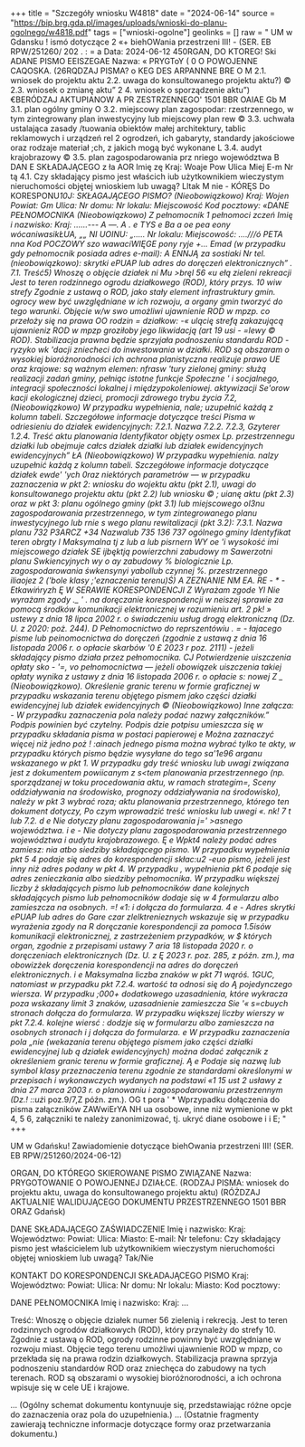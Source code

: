 +++
title = "Szczegóły wniosku W4818"
date = "2024-06-14"
source = "https://bip.brg.gda.pl/images/uploads/wnioski-do-planu-ogolnego/w4818.pdf"
tags = ["wnioski-ogolne"]
geolinks = []
raw = " UM w Gdansku ! ismó dotyczące 2 «+ biehOWania przestrzeni III! - (SER. EB RPW/251260/ 202 . : = a Data: 2024-06-12 450RGAN, DO KTOREG! Ski ADANE PISMO EEISZEGAE Nazwa: «  PRYGToY  ( 0 O POWOJENNE CAQOSKA. (26RQDZAJ PISMA? o KEG DES ARPANNNE BRE O M 2.1. wniosek do projektu aktu 2.2. uwaga do konsultowanego projektu aktu?) © 2.3. wniosek o zmianę aktu” 2 4. wniosek o sporządzenie aktu”) €BERÓDZAJ AKTUPIANOW A PR ZESTRZENNEGO' 1501 BBR OAIAE Gb M 3.1. plan ogólny gminy O 3.2. miejscowy plan zagospodar: rzestrzennego, w tym zintegrowany plan inwestycyjny lub miejscowy plan rew © 3.3. uchwała ustalająca zasady /tuowania obiektów małej architektury, tablic reklamowych i urządzeń rel 2 ogrodzeń, ich gabaryty, standardy jakościowe oraz rodzaje materiał ;ch, z jakich mogą być wykonane L 3.4. audyt krajobrazowy © 3.5. plan zagospodarowania prz nriego województwa B DAN E SKŁADAJĄCEGO z ła AOR Imię zę Kraj: Woaje Pow Ulica Miej E-m Nr tą 4.1. Czy składający pismo jest właścich iub użytkownikiem wieczystym nieruchomości objętej wnioskiem lub uwagą? Lltak M nie - KÓRĘS Do KORESPONU*10J: SKŁAGAJĄCEGO PISMO? (Nieobowiązkowo) Kraj: Wojen Powiat: Gm Ulica: Nr domu: Nr lokalu: Miejscowość Kod pocztowy: «DANE PEŁNOMOCNIKA (Nieobowiązkowo) Z pełnomocnik 1 pełnomoci zczeń Imię i nazwisko: Kraj: ......--- A  —. A . e TYS e Ba a oe pea eony wócaniwasikŁUA, „„ NI UOINU: „..... Nr lokalu: Miejscowość: ....///ó PETA nna Kod POCZOWY szo wawaciWIĘGE pony ryje +... Emad (w przypadku gdy pełnomocnik posiada adres e-mail): A ENNJĄ za sostiaki Nr tel. (nieobowiązkowo): skrytki ePUAP lub adres do doręczeń elektronicznych” . 7.1. Treść5) Wnoszę o objęcie działek ni Mu >bręl 56 «u ełą zieleni  rekreacji Jest to teren rodzinnego ogrodu działkowego (ROD), który przys. 10 wiw strefy Zgodnie z ustawą o ROD, jako stały element infrastruktury gmin. ogrocy wew być uwzględniane w ich rozwoju, a organy gmin tworzyć do tego warunki. Objęcie w/w swo umożliwi ujawnienie ROD w mpzp. co przełoży się na prawa OO rodzin = działkow: -« ulącię strefą zakazującą ujawnieniz ROD w mpzp groziłoby jego likwidacją (art 19 usi - =lewy © ROD). Stabilizacja prawna będzie sprzyjała podnoszeniu standardu ROD - ryzyko wk 'dacji zniecheci do inwestowania w działki. ROD są obszaram o wysokiej bioróżnorodności ich achrona planistyczna realizuje prawo UE oraz krajowe: są ważnym elemen: nfrasw 'tury zielonej gminy: służą realizacji zadań gminy, pełniąc istotne funkcje Społeczne ' i socjalnego, integracji społeczności lokalnej i międzypokoleniowej. aktywizacji Se'orow kacji ekologicznej dzieci, promocji zdrowego trybu życia 7.2, (Nieobowiązkowo) W przypadku wypełnienia, nale; uzupełnić każdą z kolumn tabeli. Szczegółowe informacje dotyczące treści Pisma w odriesieniu do działek ewidencyjnych:  7.2.1. Nazwa  7.2.2.  7.2.3, Gzyterer 1.2.4. Treść aktu planowania  Identyfikator  objęty osmex Lp. przestrzennegu działki lub obejmuje całcs działek działki lub działek  ewidencyjnych ewidencyjnych” ŁA (Nieobowiązkowo) W przypadku wypełnienia. nalzy uzupełnić każdą z kolumn tabeli. Szczegółowe informacje dotyczące działek ewde' 'ych 0raz niektórych parametrów — w przypadku zaznaczenia w pkt 2: wniosku do wojektu aktu (pkt 2.1), uwagi do konsultowanego projektu aktu (pkt 2.2) lub wniosku © ; uianę aktu (pkt 2.3) oraz w pkt 3: planu ogólnego gminy (pkt 3.1) lub miejscowego ol3nu zagospodarowania przestrzennego, w tym zintegrowanego planu inwestycyjnego lub rnie s wego planu rewitalizacji (pkt 3.2): 7.3.1. Nazwa planu 732 P3ARCZ +34 Nazwalub  735 136  737 ogólnego gminy Identyfikat teren obrgty  l Maksymalna  tj z lub  a lub  pisrnern WY oe  'i wysokość  imi miejscowego  działek SE  ijbęktją  powierzchni  zabudowy m Sawerzotni planu  Swkiencyjnych  wy o ay zabudowy %  biologicznie Lp.  zagospodarowania   śwkensynyi yabollub  czynnej %.  przestrzennego   iliaojez 2 ('bole klasy   ;'eznaczenia      terenu)Ś)     A ZEZNANIE NM EA. RE - * - Etkawińryzh Ę W SERAWIE KORESPONDENCJI Z Wyrażam zgode Yl Nie wyrażam zgody ._ '  . na doręczanie korespondencji w neiszej sprawie za pomocą środków komunikacji elektronicznej w rozumieniu art. 2 pk! » ustewy z dnia 18 lipca 2002 r. o świadczeniu usług drogą elektroniczną (Dz. U. z 2020: poż. 244). D Pełnomocnictwo do reprszentówiu . = - łajacego pisme lub peinomocnictwa do doręczeń (zgodnie z ustawą z dnia 16 listopada 2006 r. o opłacie skarbów '0 £ 2023 r poz. 2111) - jeżeli składający pismo działa przez pełnomocnika. CJ Potwierdzenie uiszczenia opłaty sko - '=, vo pełnomocnictwa — jeżeli obowiązek uiszczenia takiej opłaty wynika z ustawy z dnia 16 listopada 2006 r. o opłacie s: nowej Z _ (Nieobowiązkowo). Określenie granic terenu w formie graficznej w przypadku wskazania terenu objętego pismem jako części działki ewidencyjnej lub działek ewidencyjnych © (Nieobowiązkowo) Inne załącza: - W przypadku zaznaczenia pola należy podać nazwy załączników.” Podpis powinien być czytelny. Podpis  dzie potpisu umieszcza się w przypadku składania pisma w postaci papierowej e Można zaznaczyć więcej niż jedno poż *! :ainach jednego pisma można wybrać tylko te akty, w przypadku których pismo będzie wysyłane do tego sa'1e96 arganu wskazanego w pkt 1. W przypadku gdy treść wniosku lub uwagi związana jest z dokumentem powiicanym z s<tem planowania przestrzennego (np. sporządzanej w toku procedowania aktu, w ramach strategim=, Sceny oddziaływania na środowisko, prognozy oddziaływania na środowisko), należy w pkt 3 wybrać roza; aktu planowania przestrzennego, którego ten dokument dotyczy, Po  czym wprowadzić treść wniosku lub uwegi «. nk! 7 t lub 7.2. d e Nie dotyczy planu zagospodarowania j=*' >asnego województwa. i e - Nie dotyczy planu zagospodarowania przestrzennego województwa i audytu krajobrazowego. Ę e  Wpkt4 należy podać adres zamiesz: nia atbo siedziby składającego pismo. W przypadku wypełnienia pkt 5 4 podaje się adres do korespondencji skłac:u2 -euo pismo, jeżeli jest inny niż adres podany w pkt 4. W przypadku , wypełnienia pkt 6 podaje się adres zenieczkania albo siedziby pełnomocnika. W przypadku większej liczby ż składających pismo lub pełnomocników dane kolejnych składających pismo lub pełnomocników dodaje się w 4 formularzu albo zamieszcza na osobnych. =! «1: i dołącza do formularza. 4 e - Adres skrytki ePUAP lub adres do Gare czar zlelktrenieznych wskazuje się w przypadku wyrażenia zgody na R doręczanie korespondencji za pomoca 1.5isów komunikacji elektronicznej, z zastrzeżeniem przypadków, w $ których organ, zgodnie z przepisami ustawy 7 aria 18 listopada 2020 r. o doręczeniach elektronicznych (Dz. U. z Ę 2023 r. poz. 285, z późn. zm.), ma obowizżek doręczenia korespondencji na adres do doręczeń elektronicznych. i e Maksymalna liczba znaków w pkt 71 wąróś. 1GUC, natomiast w przypadku pkt 7.2.4. wartość ta odnosi się do Ą pojedynczego wiersza. W przypadku ;000+ dodatkowego uzasadnienia, które wykracza poza wskazany limit 3 znaków, uzasadnienie zamieszcza Sie '« s=cbuych stronach  dołącza do formularza. W przypadku większej liczby wierszy w pkt 7.2.4. kolejne wiersć : dodzje się w formularzu albo zamieszcza na osobnych stronach i j dołącza do formularza. e W przypadku zaznaczenia pola „nie (wekazania terenu objętego pismem jako części działki ewidencyjnej lub ą działek ewidencyjnych) można dodać załącznik z określeniem granic terenu w formie graficznej. Ą e Podaje się nazwę lub symbol klasy przeznaczenia terenu zgodnie ze standardami określonymi w przepisach i wykonawczych wydanych na podstawi «1 15 ust 2 usławy z dnia 27 marca 2003 r. o planowaniu i zagospodarowaniu przestrzennym (Dz.! ::uż*i poz.9/7,Z późn. zm.). OG t pora ' *  Wprzypadku dołączenia do pisma załączników ZAWwiErYA NH ua osobowe, inne niż wymienione w pkt 4, 5  6, załączniki te należy zanonimizować, tj. ukryć diane osobowe i i E; "
+++

UM w Gdańsku!
Zawiadomienie dotyczące biehOwania przestrzeni III!
(SER. EB RPW/251260/2024-06-12)

ORGAN, DO KTÓREGO SKIEROWANE PISMO ZWIĄZANE
Nazwa: PRYGOTOWANIE
O POWOJENNEJ DZIAŁCE.
(RODZAJ PISMA: wniosek do projektu aktu, uwaga do konsultowanego projektu aktu)
(RÓŻDZAJ AKTUALNIE WALIDUJĄCEGO DOKUMENTU PRZESTRZENNEGO 1501 BBR ORAZ Gdańsk)

DANE SKŁADAJĄCEGO ZAŚWIADCZENIE
Imię i nazwisko:
Kraj:
Województwo:
Powiat:
Ulica:
Miasto:
E-mail:
Nr telefonu:
Czy składający pismo jest właścicielem lub użytkownikiem wieczystym nieruchomości objętej wnioskiem lub uwagą?
Tak/Nie

KONTAKT DO KORESPONDENCJI SKŁADAJĄCEGO PISMO
Kraj:
Województwo:
Powiat:
Ulica:
Nr domu:
Nr lokalu:
Miasto:
Kod pocztowy:

DANE PEŁNOMOCNIKA
Imię i nazwisko:
Kraj:
...

Treść: Wnoszę o objęcie działek numer 56 zielenią i rekrecją. Jest to teren rodzinnych ogrodów działkowych (ROD), który przynależy do strefy 10. Zgodnie z ustawą o ROD, ogrody rodzinne powinny być uwzględniane w rozwoju miast. Objęcie tego terenu umożliwi ujawnienie ROD w mpzp, co przekłada się na prawa rodzin działkowych. Stabilizacja prawna sprzyja podnoszeniu standardów ROD oraz zniechęca do zabudowy na tych terenach. ROD są obszarami o wysokiej bioróżnorodności, a ich ochrona wpisuje się w cele UE i krajowe.

...
(Ogólny schemat dokumentu kontynuuje się, przedstawiając różne opcje do zaznaczenia oraz pola do uzupełnienia.)
...
(Ostatnie fragmenty zawierają techniczne informacje dotyczące formy oraz przetwarzania dokumentu.)


